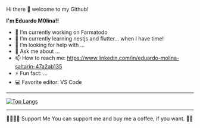 
Hi there 👋 welcome to my Github!


**I'm Eduardo M0lina!!** 

- 🔭 I’m currently working on Farmatodo
- 🌱 I’m currently learning nestjs and flutter... when I have time!
- 🤔 I’m looking for help with ...
- 💬 Ask me about ...
- 📫 How to reach me: https://www.linkedin.com/in/eduardo-molina-saltarin-47a2ab135
- ⚡ Fun fact: ...
- :computer: Favorite editor: VS Code

<hr />

[![Top Langs](https://github-readme-stats.vercel.app/api/top-langs/?username=Eduardo-M0lina&langs_count=10&hide=java,javascript,flutter,php)](https://github.com/Eduardo-M0lina/github-readme-stats)

<hr />
🤜🏻🤛🏻 Support Me
You can support me and buy me a coffee, if you want. 🙏🏻
